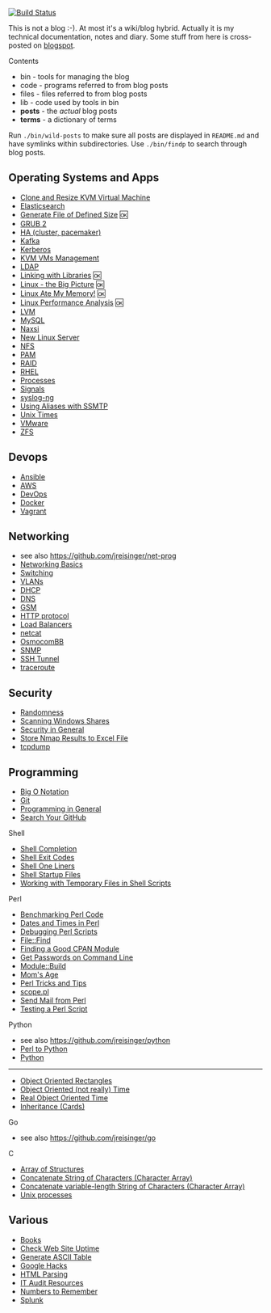 [![Build Status](https://travis-ci.org/jreisinger/blog.svg?branch=master)](https://travis-ci.org/jreisinger/blog)

This is not a blog :-). At most it's a wiki/blog hybrid. Actually it is my
technical documentation, notes and diary. Some stuff from here is cross-posted
on [blogspot](http://jreisinger.blogspot.sk).

Contents
* bin - tools for managing the blog
* code - programs referred to from blog posts
* files - files referred to from blog posts
* lib - code used by tools in bin
* **posts** - the *actual* blog posts
* **terms** - a dictionary of terms

Run `./bin/wild-posts` to make sure all posts are displayed in `README.md` and
have symlinks within subdirectories. Use `./bin/findp` to search through blog
posts.

Operating Systems and Apps
--------------------------

* [Clone and Resize KVM Virtual Machine](posts/clone-and-resize-kvm-virtual-machine.md)
* [Elasticsearch](posts/elasticsearch.md)
* [Generate File of Defined Size](posts/gen_rand_file.md) :ok:
* [GRUB 2](posts/grub2.md)
* [HA (cluster, pacemaker)](posts/ha.md)
* [Kafka](posts/kafka.md)
* [Kerberos](posts/kerberos.md)
* [KVM VMs Management](posts/vm-mngt.md)
* [LDAP](posts/ldap.md)
* [Linking with Libraries](posts/linking-with-libraries.md) :ok:
* [Linux - the Big Picture](posts/linux-big-picture.md) :ok:
* [Linux Ate My Memory!](posts/linux-ate-my-memory.md) :ok:
* [Linux Performance Analysis](posts/linux-performance-analysis.md) :ok:
* [LVM](posts/lvm.md)
* [MySQL](posts/mysql.md)
* [Naxsi](posts/naxsi.md)
* [New Linux Server](posts/new-linux-server.md)
* [NFS](posts/nfs.md)
* [PAM](posts/pam.md)
* [RAID](posts/raid.md)
* [RHEL](posts/rhel.md)
* [Processes](posts/processes.md)
* [Signals](posts/signals.md)
* [syslog-ng](posts/syslog-ng.md)
* [Using Aliases with SSMTP](posts/ssmtp.md)
* [Unix Times](posts/unix-times.md)
* [VMware](posts/vmware.md)
* [ZFS](posts/zfs.md)

Devops
------

* [Ansible](posts/ansible.md)
* [AWS](posts/aws.md)
* [DevOps](posts/devops.md)
* [Docker](posts/docker.md)
* [Vagrant](posts/vagrant.md)

Networking
----------

* see also https://github.com/jreisinger/net-prog
* [Networking Basics](posts/net-basics.md)
* [Switching](posts/switching.md)
* [VLANs](posts/vlans.md)
* [DHCP](posts/dhcp.md)
* [DNS](posts/dns.md)
* [GSM](posts/gsm.md)
* [HTTP protocol](posts/http.md)
* [Load Balancers](posts/load_balancers.md)
* [netcat](posts/netcat.md)
* [OsmocomBB](posts/osmocombb.md)
* [SNMP](posts/snmp.md)
* [SSH Tunnel](posts/ssh-tunnel.md)
* [traceroute](posts/traceroute-explained.md)

Security
--------

* [Randomness](posts/randomness.md)
* [Scanning Windows Shares](posts/scan_win_shares.md)
* [Security in General](posts/general-security.md)
* [Store Nmap Results to Excel File](posts/nmap2excel.md)
* [tcpdump](posts/tcpdump.md)

Programming
-----------

* [Big O Notation](posts/big-o-notation.md)
* [Git](posts/git.md)
* [Programming in General](posts/prog-general.md)
* [Search Your GitHub](posts/search-github.md)

Shell

* [Shell Completion](posts/shell-completion.md)
* [Shell Exit Codes](posts/shell-exit-codes.md)
* [Shell One Liners](posts/shell-one-liners.md)
* [Shell Startup Files](posts/shell-startup-files.md)
* [Working with Temporary Files in Shell Scripts](posts/shell-temporary-files.md)

Perl

* [Benchmarking Perl Code](posts/benchmarking-perl-code.md)
* [Dates and Times in Perl](posts/perl-date-time.md)
* [Debugging Perl Scripts](posts/debugging-perl-scripts.md)
* [File::Find](posts/file-find.md)
* [Finding a Good CPAN Module](posts/finding-good-cpan-module.md)
* [Get Passwords on Command Line](posts/get-passwd.md)
* [Module::Build](posts/module-build.md)
* [Mom's Age](posts/moms-age.md)
* [Perl Tricks and Tips](posts/perl-tricks-tips.md)
* [scope.pl](posts/scope.pl) 
* [Send Mail from Perl](posts/send-mail-from-perl.md)
* [Testing a Perl Script](posts/testing-perl-script.md)

Python

* see also https://github.com/jreisinger/python
* [Perl to Python](posts/perl2python.md)
* [Python](posts/python.md)
---
* [Object Oriented Rectangles](posts/oo_rectangles.py)
* [Object Oriented (not really) Time](posts/oo_time.py)
* [Real Object Oriented Time](posts/oo2_time.py)
* [Inheritance (Cards)](posts/Cards.py)

Go

* see also https://github.com/jreisinger/go

C

* [Array of Structures](posts/array_of_structures.c)
* [Concatenate String of Characters (Character Array)](posts/concat_string_of_chars.c)
* [Concatenate variable-length String of Characters (Character Array)](posts/concat_string_of_chars2.c)
* [Unix processes](posts/myfork.c)

Various
-------

* [Books](posts/books.md)
* [Check Web Site Uptime](posts/check-web-app.md)
* [Generate ASCII Table](posts/gen_ascii_table.md)
* [Google Hacks](posts/google-hacks.md)
* [HTML Parsing](posts/html-parsing.md)
* [IT Audit Resources](posts/it-audit-resources.md)
* [Numbers to Remember](posts/numbers-to-remember.md)
* [Splunk](posts/splunk.md)

